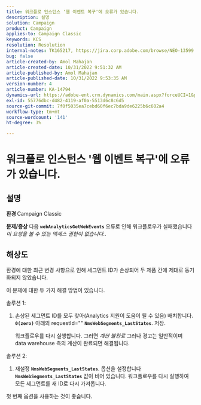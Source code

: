 ```yaml
---
title: 워크플로 인스턴스 '웹 이벤트 복구'에 오류가 있습니다.
description: 설명
solution: Campaign
product: Campaign
applies-to: Campaign Classic
keywords: KCS
resolution: Resolution
internal-notes: TK165217, https://jira.corp.adobe.com/browse/NEO-13599
bug: false
article-created-by: Amol Mahajan
article-created-date: 10/31/2022 9:51:32 AM
article-published-by: Amol Mahajan
article-published-date: 10/31/2022 9:53:35 AM
version-number: 4
article-number: KA-14794
dynamics-url: https://adobe-ent.crm.dynamics.com/main.aspx?forceUCI=1&pagetype=entityrecord&etn=knowledgearticle&id=87914594-0159-ed11-9561-6045bd006079
exl-id: 55776dbc-d482-4119-af0a-5513d6c8c6d5
source-git-commit: 7f0f5035ea7cebd60f6ec7bda9de6225b6c602a4
workflow-type: tm+mt
source-wordcount: '141'
ht-degree: 3%

---
```


# 워크플로 인스턴스 &#39;웹 이벤트 복구&#39;에 오류가 있습니다.

## 설명

<b>환경 </b>
Campaign Classic


<b>문제/증상</b>
다음 <b>`webAnalyticsGetWebEvents` </b>오류로 인해 워크플로우가 실패했습니다 *이 요청을 볼 수 있는 액세스 권한이 없습니다.*.


## 해상도


환경에 대한 최근 변경 사항으로 인해 세그먼트 ID가 손상되어 두 제품 간에 제대로 동기화되지 않았습니다.

이 문제에 대한 두 가지 해결 방법이 있습니다.

솔루션 1:

1. 손상된 세그먼트 ID를 모두 찾아(Analytics 지원이 도움이 될 수 있음) 배치합니다. <b>`0(zero)`</b> 아래의 requestId=&quot;&quot; <b>`NmsWebSegments_LastStates`</b>. 저장.

   워크플로우를 다시 실행합니다. 그러면 *계산 불완료* 그러나 경고는 일반적이며 data warehouse 측의 계산이 완료되면 해결됩니다.


솔루션 2:

1. 재설정 <b>`NmsWebSegments_LastStates`</b>. 옵션을 설정합니다 <b>`NmsWebSegments_LastStates`</b> 값이 비어 있습니다. 워크플로우를 다시 실행하여 모든 세그먼트를 새 ID로 다시 가져옵니다.




첫 번째 옵션을 사용하는 것이 좋습니다.
